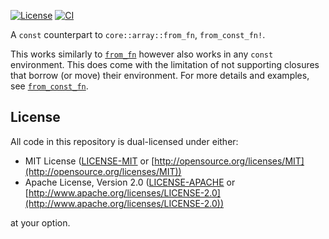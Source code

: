 [![License](https://img.shields.io/badge/license-MIT%2FApache-blue.svg)](https://github.com/13ros27/from_const_fn#license)
[![CI](https://github.com/bevyengine/bevy/workflows/CI/badge.svg)](https://github.com/13ros27/from_const_fn/actions)

A `const` counterpart to `core::array::from_fn`, `from_const_fn!`.

This works similarly to [`from_fn`](https://doc.rust-lang.org/std/array/fn.from_fn.html) however also works in any `const` environment. This does come with the limitation of not supporting closures that borrow (or move) their environment. For more details and examples, see [`from_const_fn`](https://github.com/13ros27/from_const_fn/blob/master/lib.rs#L32).

## License

All code in this repository is dual-licensed under either:

* MIT License ([LICENSE-MIT](LICENSE-MIT) or [http://opensource.org/licenses/MIT](http://opensource.org/licenses/MIT))
* Apache License, Version 2.0 ([LICENSE-APACHE](LICENSE-APACHE) or [http://www.apache.org/licenses/LICENSE-2.0](http://www.apache.org/licenses/LICENSE-2.0))

at your option.
